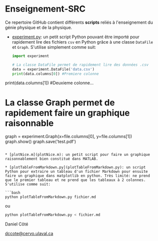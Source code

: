 # Enseignement-SRC
Ce repertoire GitHub contient différents **scripts** reliés à l'enseignement du génie physique et de la physique. 

* [experiment.py](experiment.py): un petit script Python pouvant être importé pour rapidement lire des fichiers `csv` en Python grâce à une classe `DataFile` et `Graph`. S'utilise simplement comme suit:
  
  ```python
  import experiment
  
  # La classe DataFile permet de rapidement lire des données .csv
  data = experiment.DataFile('data.csv')
  print(data.columns[0]) #Premiere colonne
print(data.columns[1]) #Deuxieme colonne...
  
  # La classe Graph permet de rapidement faire un graphique raisonnable
  graph = experiment.Graph(x=file.columns[0], y=file.columns[1])
  graph.show()
  graph.save('test.pdf')
  ```
  
* [plotNice.m](plotNice.m): un petit script pour faire un graphique raisonnablement bien constitué dans MATLAB.

* [plotTableFromMarkdown.py](plotTableFromMarkdown.py): un script Python pour extraire un tableau d'un fichier Markdown pour ensuite faire un graphique dans matplotlib en python. Très limité: ne prend que le premier tableau et ne prend que les tableaux à 2 colonnes. S'utilise comme suit:

  ```bash
  python plotTableFromMarkdown.py fichier.md
  ```
  ou
  ```bash
  python plotTableFromMarkdown.py < fichier.md 
  ```





Daniel Côté

dccote@cervo.ulaval.ca

